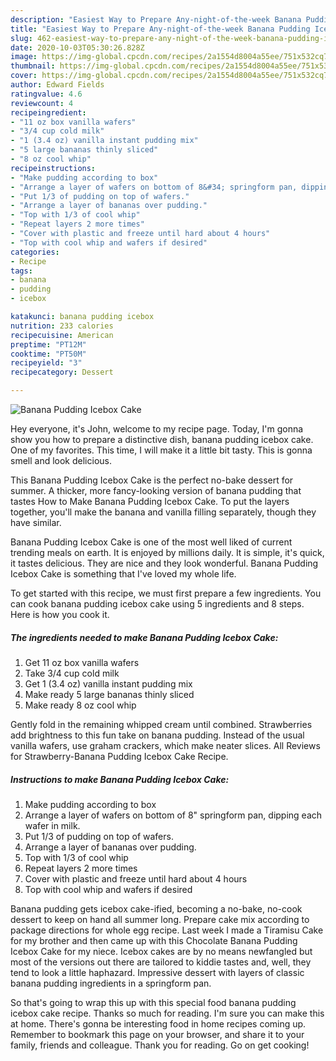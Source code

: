 ```yaml
---
description: "Easiest Way to Prepare Any-night-of-the-week Banana Pudding Icebox Cake"
title: "Easiest Way to Prepare Any-night-of-the-week Banana Pudding Icebox Cake"
slug: 462-easiest-way-to-prepare-any-night-of-the-week-banana-pudding-icebox-cake
date: 2020-10-03T05:30:26.828Z
image: https://img-global.cpcdn.com/recipes/2a1554d8004a55ee/751x532cq70/banana-pudding-icebox-cake-recipe-main-photo.jpg
thumbnail: https://img-global.cpcdn.com/recipes/2a1554d8004a55ee/751x532cq70/banana-pudding-icebox-cake-recipe-main-photo.jpg
cover: https://img-global.cpcdn.com/recipes/2a1554d8004a55ee/751x532cq70/banana-pudding-icebox-cake-recipe-main-photo.jpg
author: Edward Fields
ratingvalue: 4.6
reviewcount: 4
recipeingredient:
- "11 oz box vanilla wafers"
- "3/4 cup cold milk"
- "1 (3.4 oz) vanilla instant pudding mix"
- "5 large bananas thinly sliced"
- "8 oz cool whip"
recipeinstructions:
- "Make pudding according to box"
- "Arrange a layer of wafers on bottom of 8&#34; springform pan, dipping each wafer in milk."
- "Put 1/3 of pudding on top of wafers."
- "Arrange a layer of bananas over pudding."
- "Top with 1/3 of cool whip"
- "Repeat layers 2 more times"
- "Cover with plastic and freeze until hard about 4 hours"
- "Top with cool whip and wafers if desired"
categories:
- Recipe
tags:
- banana
- pudding
- icebox

katakunci: banana pudding icebox 
nutrition: 233 calories
recipecuisine: American
preptime: "PT12M"
cooktime: "PT50M"
recipeyield: "3"
recipecategory: Dessert

---
```



![Banana Pudding Icebox Cake](https://img-global.cpcdn.com/recipes/2a1554d8004a55ee/751x532cq70/banana-pudding-icebox-cake-recipe-main-photo.jpg)

Hey everyone, it's John, welcome to my recipe page. Today, I'm gonna show you how to prepare a distinctive dish, banana pudding icebox cake. One of my favorites. This time, I will make it a little bit tasty. This is gonna smell and look delicious.

This Banana Pudding Icebox Cake is the perfect no-bake dessert for summer. A thicker, more fancy-looking version of banana pudding that tastes How to Make Banana Pudding Icebox Cake. To put the layers together, you&#39;ll make the banana and vanilla filling separately, though they have similar.

Banana Pudding Icebox Cake is one of the most well liked of current trending meals on earth. It is enjoyed by millions daily. It is simple, it's quick, it tastes delicious. They are nice and they look wonderful. Banana Pudding Icebox Cake is something that I've loved my whole life.


To get started with this recipe, we must first prepare a few ingredients. You can cook banana pudding icebox cake using 5 ingredients and 8 steps. Here is how you cook it.

<!--inarticleads1-->

##### The ingredients needed to make Banana Pudding Icebox Cake:

1. Get 11 oz box vanilla wafers
1. Take 3/4 cup cold milk
1. Get 1 (3.4 oz) vanilla instant pudding mix
1. Make ready 5 large bananas thinly sliced
1. Make ready 8 oz cool whip


Gently fold in the remaining whipped cream until combined. Strawberries add brightness to this fun take on banana pudding. Instead of the usual vanilla wafers, use graham crackers, which make neater slices. All Reviews for Strawberry-Banana Pudding Icebox Cake Recipe. 

<!--inarticleads2-->

##### Instructions to make Banana Pudding Icebox Cake:

1. Make pudding according to box
1. Arrange a layer of wafers on bottom of 8&#34; springform pan, dipping each wafer in milk.
1. Put 1/3 of pudding on top of wafers.
1. Arrange a layer of bananas over pudding.
1. Top with 1/3 of cool whip
1. Repeat layers 2 more times
1. Cover with plastic and freeze until hard about 4 hours
1. Top with cool whip and wafers if desired


Banana pudding gets icebox cake-ified, becoming a no-bake, no-cook dessert to keep on hand all summer long. Prepare cake mix according to package directions for whole egg recipe. Last week I made a Tiramisu Cake for my brother and then came up with this Chocolate Banana Pudding Icebox Cake for my niece. Icebox cakes are by no means newfangled but most of the versions out there are tailored to kiddie tastes and, well, they tend to look a little haphazard. Impressive dessert with layers of classic banana pudding ingredients in a springform pan. 

So that's going to wrap this up with this special food banana pudding icebox cake recipe. Thanks so much for reading. I'm sure you can make this at home. There's gonna be interesting food in home recipes coming up. Remember to bookmark this page on your browser, and share it to your family, friends and colleague. Thank you for reading. Go on get cooking!

